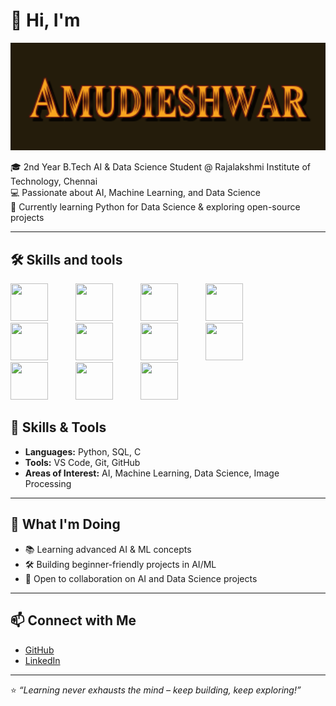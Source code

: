 # 👋 Hi, I'm
<p align="center">
  <img src="t.png" width="800" />
</p>

🎓 2nd Year B.Tech AI & Data Science Student @ Rajalakshmi Institute of Technology, Chennai  
💻 Passionate about AI, Machine Learning, and Data Science  
🚀 Currently learning Python for Data Science & exploring open-source projects  

---



## 🛠️ Skills and tools  
 
 

<p align="left">
  <img src="https://cdn.jsdelivr.net/gh/devicons/devicon/icons/python/python-original.svg" width="60" height="60" style="margin-right:40px;"/>
  <img src="https://cdn.jsdelivr.net/gh/devicons/devicon/icons/java/java-original.svg" width="60" height="60" style="margin-right:40px;"/>
  <img src="https://cdn.jsdelivr.net/gh/devicons/devicon/icons/c/c-original.svg" width="60" height="60" style="margin-right:40px;"/>
  <img src="https://cdn.jsdelivr.net/gh/devicons/devicon/icons/cplusplus/cplusplus-original.svg" width="60" height="60" style="margin-right:40px;"/>
  <img src="https://cdn.jsdelivr.net/gh/devicons/devicon/icons/mysql/mysql-original-wordmark.svg" width="60" height="60" style="margin-right:40px;"/>
  <img src="https://cdn.jsdelivr.net/gh/devicons/devicon/icons/git/git-original.svg" width="60" height="60" style="margin-right:40px;"/>
  <img src="https://cdn.jsdelivr.net/gh/devicons/devicon/icons/github/github-original.svg" width="60" height="60" style="margin-right:40px;"/>
  <img src="https://cdn.jsdelivr.net/gh/devicons/devicon/icons/vscode/vscode-original.svg" width="60" height="60" style="margin-right:40px;"/>
  <img src="https://cdn.jsdelivr.net/gh/devicons/devicon/icons/html5/html5-original.svg" width="60" height="60" style="margin-right:40px;"/>
  <img src="https://cdn.jsdelivr.net/gh/devicons/devicon/icons/css3/css3-original.svg" width="60" height="60" style="margin-right:40px;"/>
  <img src="https://cdn.jsdelivr.net/gh/devicons/devicon/icons/javascript/javascript-original.svg" width="60" height="60" style="margin-right:40px;"/>
</p>






## 🔧 Skills & Tools  
- **Languages:** Python, SQL, C  
- **Tools:** VS Code, Git, GitHub  
- **Areas of Interest:** AI, Machine Learning, Data Science, Image Processing  

---

## 🌱 What I'm Doing  
- 📚 Learning advanced AI & ML concepts  
- 🛠️ Building beginner-friendly projects in AI/ML  
- 🤝 Open to collaboration on AI and Data Science projects  

---

## 📫 Connect with Me  
- [GitHub](https://github.com/Amudieshwar-AG/Amudieshwar-AG/)  
- [LinkedIn](https://www.linkedin.com/in/amudieshwar-a-g/) 

---
⭐️ *“Learning never exhausts the mind – keep building, keep exploring!”*  
